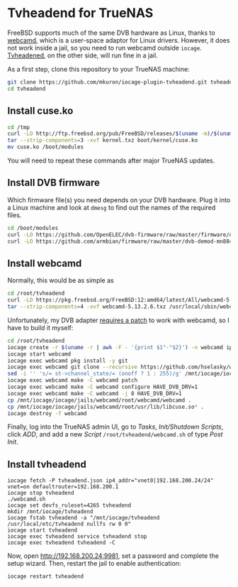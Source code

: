 # Tvheadend for TrueNAS

FreeBSD supports much of the same DVB hardware as Linux, thanks to [webcamd](https://github.com/hselasky/webcamd), which is a user-space adaptor for Linux drivers. However, it does not work inside a jail, so you need to run webcamd outside `iocage`. [Tvheadened](https://tvheadend.org), on the other side, will run fine in a jail.

As a first step, clone this repository to your TrueNAS machine:

```bash
git clone https://github.com/mkuron/iocage-plugin-tvheadend.git tvheadend
cd tvheadend
```

## Install cuse.ko

```bash
cd /tmp
curl -LO http://ftp.freebsd.org/pub/FreeBSD/releases/$(uname -m)/$(uname -r | awk -F - '{print $1"-"$2}')/kernel.txz
tar --strip-components=3 -xvf kernel.txz boot/kernel/cuse.ko
mv cuse.ko /boot/modules
```

You will need to repeat these commands after major TrueNAS updates.

## Install DVB firmware

Which firmware file(s) you need depends on your DVB hardware. Plug it into a Linux machine and look at `dmesg` to find out the names of the required files.

```bash
cd /boot/modules
curl -LO https://github.com/OpenELEC/dvb-firmware/raw/master/firmware/dvb-usb-dib0700-1.20.fw
curl -LO https://github.com/armbian/firmware/raw/master/dvb-demod-mn88472-02.fw
```

## Install webcamd

Normally, this would be as simple as

```bash
cd /root/tvheadend
curl -LO https://pkg.freebsd.org/FreeBSD:12:amd64/latest/All/webcamd-5.13.2.6.txz
tar --strip-components=4 -xvf webcamd-5.13.2.6.txz /usr/local/sbin/webcamd
```

Unfortunately, my DVB adapter [requires a patch](https://github.com/hselasky/webcamd/issues/16) to work with webcamd, so I have to build it myself:

```bash
cd /root/tvheadend
iocage create -r $(uname -r | awk -F - '{print $1"-"$2}') -n webcamd ip4_addr="vnet0|192.168.200.24/24" bpf=yes vnet=on defaultrouter=192.168.200.1
iocage start webcamd
iocage exec webcamd pkg install -y git
iocage exec webcamd git clone --recursive https://github.com/hselasky/webcamd.git
sed -i '' 's/= st->channel_state/= (onoff ? 1 : 255)/g' /mnt/iocage/iocage/jails/webcamd/root/webcamd/media_tree/drivers/media/usb/dvb-usb/dib0700_core.c
iocage exec webcamd make -C webcamd patch
iocage exec webcamd make -C webcamd configure HAVE_DVB_DRV=1
iocage exec webcamd make -C webcamd -j 8 HAVE_DVB_DRV=1
cp /mnt/iocage/iocage/jails/webcamd/root/webcamd/webcamd .
cp /mnt/iocage/iocage/jails/webcamd/root/usr/lib/libcuse.so* .
iocage destroy -f webcamd
```

Finally, log into the TrueNAS admin UI, go to _Tasks_, _Init/Shutdown Scripts_, click _ADD_, and add a new _Script_ `/root/tvheadend/webcamd.sh` of type _Post Init_.

## Install tvheadend

```
iocage fetch -P tvheadend.json ip4_addr="vnet0|192.168.200.24/24" vnet=on defaultrouter=192.168.200.1
iocage stop tvheadend
./webcamd.sh
iocage set devfs_ruleset=4265 tvheadend
mkdir /mnt/iocage/tvheadend
iocage fstab tvheadend -a "/mnt/iocage/tvheadend /usr/local/etc/tvheadend nullfs rw 0 0"
iocage start tvheadend
iocage exec tvheadend service tvheadend stop
iocage exec tvheadend tvheadend -C
```

Now, open http://192.168.200.24:9981, set a password and complete the setup wizard. Then, restart the jail to enable authentication:

```bash
iocage restart tvheadend
```
